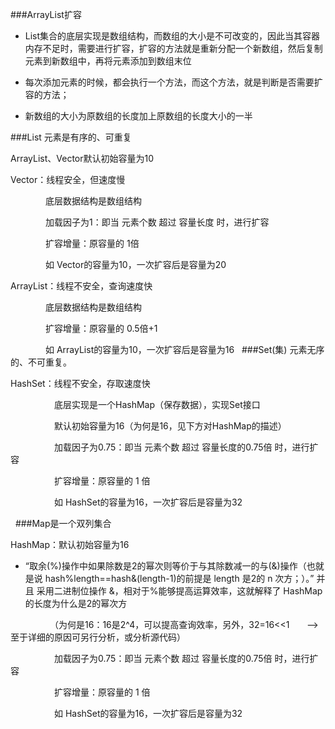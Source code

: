 ###ArrayList扩容
- List集合的底层实现是数组结构，而数组的大小是不可改变的，因此当其容器内存不足时，需要进行扩容，扩容的方法就是重新分配一个新数组，然后复制元素到新数组中，再将元素添加到数组末位

- 每次添加元素的时候，都会执行一个方法，而这个方法，就是判断是否需要扩容的方法； 

- 新数组的大小为原数组的长度加上原数组的长度大小的一半

###List 元素是有序的、可重复

ArrayList、Vector默认初始容量为10

Vector：线程安全，但速度慢

　　　　底层数据结构是数组结构

　　　　加载因子为1：即当 元素个数 超过 容量长度 时，进行扩容

　　　　扩容增量：原容量的 1倍

　　　　如 Vector的容量为10，一次扩容后是容量为20

ArrayList：线程不安全，查询速度快

　　　　底层数据结构是数组结构

　　　　扩容增量：原容量的 0.5倍+1

　　　　如 ArrayList的容量为10，一次扩容后是容量为16
 
###Set(集) 元素无序的、不可重复。

HashSet：线程不安全，存取速度快

　　　　　底层实现是一个HashMap（保存数据），实现Set接口

　　　　　默认初始容量为16（为何是16，见下方对HashMap的描述）

　　　　　加载因子为0.75：即当 元素个数 超过 容量长度的0.75倍 时，进行扩容

　　　　　扩容增量：原容量的 1 倍

　　　　　如 HashSet的容量为16，一次扩容后是容量为32

 
###Map是一个双列集合

HashMap：默认初始容量为16

- “取余(%)操作中如果除数是2的幂次则等价于与其除数减一的与(&)操作（也就是说 hash%length==hash&(length-1)的前提是 length 是2的 n 次方；）。” 并且 采用二进制位操作 &，相对于%能够提高运算效率，这就解释了 HashMap 的长度为什么是2的幂次方

　　　　　（为何是16：16是2^4，可以提高查询效率，另外，32=16<<1       -->至于详细的原因可另行分析，或分析源代码）

　　　　　加载因子为0.75：即当 元素个数 超过 容量长度的0.75倍 时，进行扩容

　　　　　扩容增量：原容量的 1 倍

　　　　　如 HashSet的容量为16，一次扩容后是容量为32
